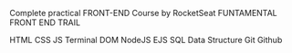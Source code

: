 Complete practical FRONT-END Course by RocketSeat
FUNTAMENTAL FRONT END TRAIL

HTML
CSS
JS
Terminal
DOM
NodeJS
EJS
SQL
Data Structure
Git
Github